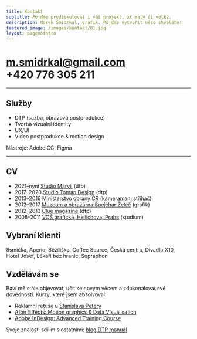 ```yaml
---
title: Kontakt
subtitle: Pojďme prodiskutovat i váš projekt, ať malý či velký.
description: Marek Šmidrkal, grafik. Pojďme vytvořit něco skvělého!
featured_image: /images/kontakt/01.jpg
layout: pagenointro
---
```


# m.smidrkal@gmail.com <br />+420 776 305 211

---

## Služby
+ DTP (sazba, obrazová postprodukce)
+ Tvorba vizuální identity
+ UX/UI
+ Video postprodukce & motion design

Nástroje: Adobe CC, Figma

---

## CV
+ 2021&ndash;nyní [Studio Marvil](https://marvil.cz/) (dtp)
+ 2017&ndash;2020 [Studio Toman Design](http://www.toman-design.com) (dtp)
+ 2013&ndash;2016 [Ministerstvo obrany ČR](http://www.army.cz) (kameraman, střihač)
+ 2012&ndash;2017 [Muzeum a obrazárna Špejchar Želeč](http://spejcharzelec.cz) (grafik)
+ 2012&ndash;2013 [Clue magazine](http://shm1ck.github.io/clue-magazine) (dtp)
+ 2008&ndash;2011 [VOŠ grafická, Hellichova, Praha](https://www.hellichovka.cz/) (studium)

## Vybraní klienti
8smička, Aperio, Běžíliška, Coffee&nbsp;Source, Česká&nbsp;centra, Divadlo X10, Hotel&nbsp;Josef, Lékaři bez&nbsp;hranic, Supraphon

## Vzdělávám se
Baví mě stále objevovat, učit se novým věcem a&nbsp;zdokonalovat své dovednosti. Kurzy, které jsem absolvoval:
+ Reklamní retuše u&nbsp;[Stanislava Petery](https://www.stanislavpetera.com/)
+ [After Effects: Motion graphics &&nbsp;Data Visualisation](https://www.udemy.com/share/101WFmAkAccVZaTXo=/)
+ [Adobe InDesign: Advanced Training Course](https://www.udemy.com/share/101WwkAkAccVZaTXo=/)

Svoje znalosti sdílím s ostatními: [blog DTP manuál](http://blog.mareksmidrkal.cz)